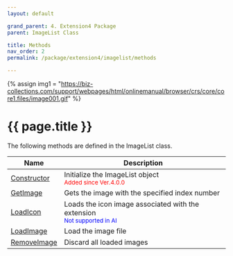 ```yaml
---
layout: default

grand_parent: 4. Extension4 Package
parent: ImageList Class

title: Methods
nav_order: 2
permalink: /package/extension4/imagelist/methods

---
```

{% assign img1 = "https://biz-collections.com/support/webpages/html/onlinemanual/browser/crs/core/core1.files/image001.gif" %}


# {{ page.title }}

The following methods are defined in the ImageList class.

|Name       | Description   |
|----------	|---------------|
|[Constructor](/package/extension4/imagelist/methods/constructor)|Initialize the ImageList object <br><small><span style="color:red">Added since Ver.4.0.0</span></small> |
|[GetImage](/package/extension4/imagelist/methods/getimage)| Gets the image with the specified index number|
|[LoadIcon](/package/extension4/imagelist/methods/loadicon)|Loads the icon image associated with the extension <br><small><span style="color:blue">Not supported in AI</span></small> |
|[LoadImage](/package/extension4/imagelist/methods/loadimage)| Load the image file|
|[RemoveImage](/package/extension4/imagelist/methods/removeimage)|Discard all loaded images |